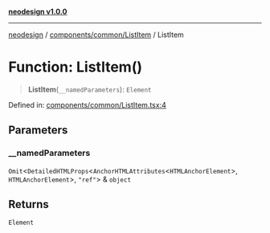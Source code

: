 [**neodesign v1.0.0**](../../../../README.md)

***

[neodesign](../../../../modules.md) / [components/common/ListItem](../README.md) / ListItem

# Function: ListItem()

> **ListItem**(`__namedParameters`): `Element`

Defined in: [components/common/ListItem.tsx:4](https://github.com/mladjom/neodesign/blob/12ebc446849a001345c104056aef95c6372b148e/components/common/ListItem.tsx#L4)

## Parameters

### \_\_namedParameters

`Omit`\<`DetailedHTMLProps`\<`AnchorHTMLAttributes`\<`HTMLAnchorElement`\>, `HTMLAnchorElement`\>, `"ref"`\> & `object`

## Returns

`Element`
